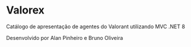# Valorex
Catálogo de apresentação de agentes do Valorant utilizando MVC .NET 8

Desenvolvido por Alan Pinheiro e Bruno Oliveira
